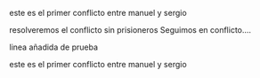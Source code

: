 

este es el primer conflicto entre manuel y sergio

resolveremos el conflicto sin prisioneros
Seguimos en conflicto....



linea añadida de prueba

este es el primer conflicto entre manuel y sergio


